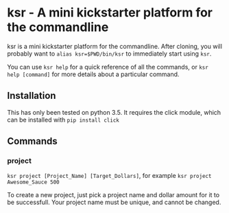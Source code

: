 # ksr - A mini kickstarter platform for the commandline

ksr is a mini kickstarter platform for the commandline. After cloning, you will probably want to `alias ksr=$PWD/bin/ksr` to immediately start using `ksr`.

You can use `ksr help` for a quick reference of all the commands, or `ksr help [command]` for more details about a particular command.

## Installation

This has only been tested on python 3.5. It requires the click module, which can be installed with `pip install click`

## Commands

### project
`ksr project [Project_Name] [Target_Dollars]`, for example `ksr project Awesome_Sauce 500`

To create a new project, just pick a project name and dollar amount for it to be successfull. Your project name must be unique, and cannot be changed.

